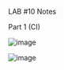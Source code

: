 LAB #10 Notes

Part 1 (CI)

![image](https://user-images.githubusercontent.com/48417379/236942928-d3bfd406-2cdb-4348-a0ff-d4d69aea34c1.png)

![image](https://user-images.githubusercontent.com/48417379/236943894-a891cb68-458b-4a89-a804-7c7e812b9493.png)
